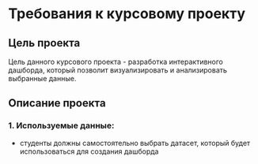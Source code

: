 # Требования к курсовому проекту
## Цель проекта
Цель данного курсового проекта - разработка интерактивного дашборда, который позволит визуализировать и анализировать выбранные данные.
## Описание проекта

### 1. Используемые данные:
* студенты должны самостоятельно выбрать датасет, который будет использоваться для создания дашборда

